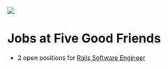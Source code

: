 ![](https://cloud.githubusercontent.com/assets/19860/18533550/2956aa6e-7b27-11e6-846e-43096e17ec25.png)

# Jobs at Five Good Friends

* 2 open positions for [Rails Software Engineer](/rails-software-engineer)
